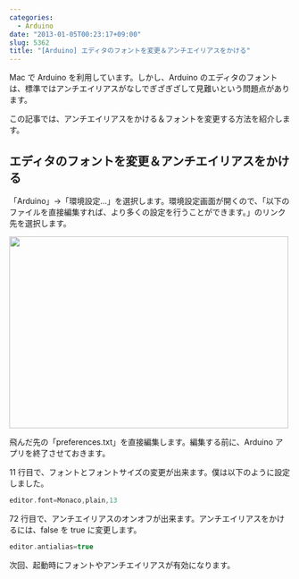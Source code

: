 ```yaml
---
categories:
  - Arduino
date: "2013-01-05T00:23:17+09:00"
slug: 5362
title: "[Arduino] エディタのフォントを変更＆アンチエイリアスをかける"
---
```


Mac で Arduino を利用しています。しかし、Arduino のエディタのフォントは、標準ではアンチエイリアスがなしでぎざぎざして見難いという問題点があります。

この記事では、アンチエイリアスをかける＆フォントを変更する方法を紹介します。

## エディタのフォントを変更＆アンチエイリアスをかける

「Arduino」→「環境設定...」を選択します。環境設定画面が開くので、「以下のファイルを直接編集すれば、より多くの設定を行うことができます。」のリンク先を選択します。

<img alt="" src="/images/2013/01/5362_1.png" width="500" height="343">

飛んだ先の「preferences.txt」を直接編集します。編集する前に、Arduino アプリを終了させておきます。

11 行目で、フォントとフォントサイズの変更が出来ます。僕は以下のように設定しました。

```c
editor.font=Monaco,plain,13
```

72 行目で、アンチエイリアスのオンオフが出来ます。アンチエイリアスをかけるには、false を true に変更します。

```c
editor.antialias=true
```

次回、起動時にフォントやアンチエイリアスが有効になります。
